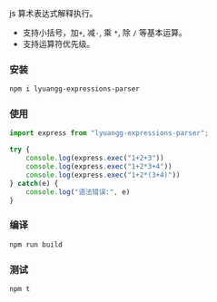 

js 算术表达式解释执行。

- 支持小括号，加`+`, 减`-`, 乘 `*`, 除 `/` 等基本运算。
- 支持运算符优先级。


### 安装


```bash
npm i lyuangg-expressions-parser
```

### 使用

```js
import express from "lyuangg-expressions-parser";

try {
    console.log(express.exec("1+2+3"))
    console.log(express.exec("1+2*3+4"))
    console.log(express.exec("1+2*(3+4)"))
} catch(e) {
    console.log("语法错误:", e)
}
```


### 编译


```bash
npm run build
```

### 测试

```bash
npm t
```
